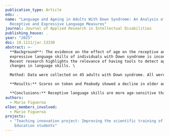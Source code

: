 ```yaml
---
publication_type: Article
eds: .
name: "Language and Ageing in Adults With Down Syndrome: An Analysis of
  Receptive and Expressive Language Measures"
journal: Journal of Applied Research in Intellectual Disabilities
publishing_house: .
year: "2025"
doi: 10.1111/jar.13330
abstract: >-
  **Background**: The evidence on the effect of age on the receptive and
  expressive language skills of individuals with Down syndrome is inconclusive.
  Recent research highlights the relevance of having tools to detect age-related
  changes in language skills. \

  Method: Data were collected on 45 adults with Down syndrome. All were assessed with the Peabody test, token test, verbal fluency tasks and an expressive language sample. \

  **Results:** Scores on token and Peabody showed a decline in older adults, whereas no significant effect of age was observed for expressive language measures. A quadratic regression confirmed the association between age and receptive language measures. Highly significant associations were also found between the performance on receptive and expressive language measures. \

  **Conclusions:** Receptive language skills are more age-sensitive than the expressive language skills. In addition to expressive language skills, receptive language skills should be measured because they show age associated changes not observed in expressive language.
authors:
  - Mario Figueroa
elbec_members_involved:
  - Mario Figueroa
projects:
  - "Teaching innovation project: Improving the scientific training of Primary
    Education students"
---
```

